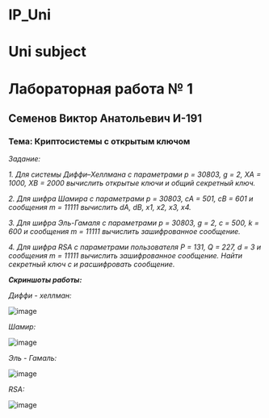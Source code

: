 # IP_Uni
Uni subject
=======
# Лабораторная работа № 1

## Семенов Виктор Анатольевич И-191

### Тема: Криптосистемы с открытым ключом

*Задание:*

*1. Для системы Диффи–Хеллмана с параметрами p = 30803, g = 2, XA = 1000, XB = 2000 вычислить открытые ключи и общий секретный ключ.*

*2. Для шифра Шамира с параметрами p = 30803, cA = 501, cB = 601 и сообщения m = 11111 вычислить dA, dB, x1, x2, x3, x4.*

*3. Для шифра Эль-Гамаля с параметрами p = 30803, g = 2, c = 500, k = 600 и сообщения m = 11111 вычислить зашифрованное сообщение.*

*4. Для шифра RSA с параметрами пользователя P = 131, Q = 227, d = 3 и сообщения m = 11111 вычислить зашифрованное сообщение. Найти секретный ключ c и расшифровать сообщение.*



***Скриншоты работы:***

*Диффи - хеллман:*

![image](https://user-images.githubusercontent.com/41661474/190309067-0fb9befb-c41d-4bb6-9b85-6d4ae5fc9850.png)

*Шамир:*

![image](https://user-images.githubusercontent.com/41661474/190309149-2b40e610-4ba6-4e97-8bdc-d4b59d216592.png)

*Эль - Гамаль:*

![image](https://user-images.githubusercontent.com/41661474/190309171-2ea6c19b-09df-438f-88ef-3e6fd0382d3b.png)

*RSA:*

![image](https://user-images.githubusercontent.com/41661474/190309268-e31ebb6c-ab2b-4c15-9597-3f1a737eca6d.png)
